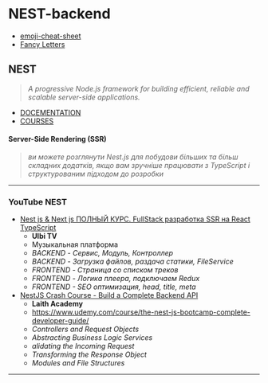 # NEST-backend

- [emoji-cheat-sheet](https://github.com/ikatyang/emoji-cheat-sheet/blob/master/README.md)
- [Fancy Letters](https://lingojam.com/FancyLetters)

## NEST
> _A progressive Node.js framework for building efficient, reliable and scalable server-side applications._

+ [DOCEMENTATION](https://docs.nestjs.com/)
+ [COURSES](https://courses.nestjs.com/)

#### Server-Side Rendering (SSR)
> _ви можете розглянути Nest.js для побудови більших та більш складних додатків, якщо вам зручніше працювати з TypeScript і структурованим підходом до розробки_

- - -

### YouTube NEST

* [Nest js & Next js ПОЛНЫЙ КУРС. FullStack разработка SSR на React TypeScript](https://www.youtube.com/watch?v=A0CfYSVzAZI)
  - **Ulbi TV**
  - Музыкальная платформа
  - _BACKEND - Сервис, Модуль, Контроллер_
  - _BACKEND - Загрузка файлов, раздача статики, FileService_
  - _FRONTEND - Страница со списком треков_
  - _FRONTEND - Логика плеера, подключаем Redux_
  - _FRONTEND - SEO оптимизация, head, title, meta_
* [NestJS Crash Course - Build a Complete Backend API](https://www.youtube.com/watch?v=BiN-xzNkH_0)
  - **Laith Academy**
  - https://www.udemy.com/course/the-nest-js-bootcamp-complete-developer-guide/
  - _Controllers and Request Objects_
  - _Abstracting Business Logic Services_
  - _alidating the Incoming Request_
  - _Transforming the Response Object_
  - _Modules and File Structures_



- - -







